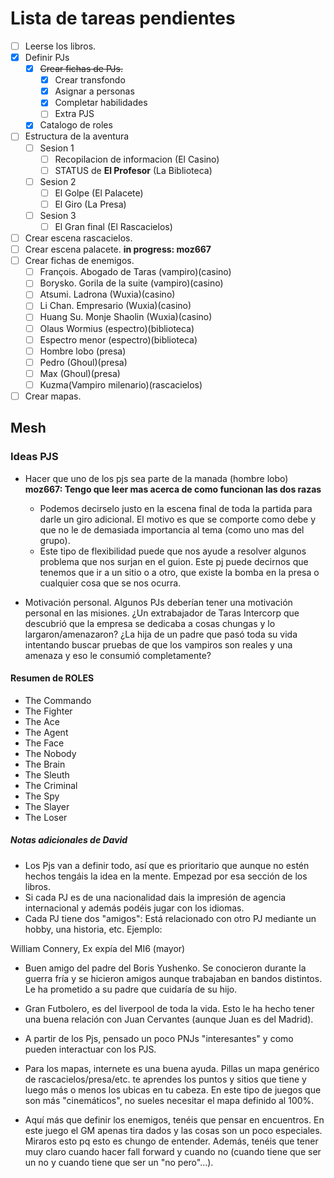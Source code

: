 # Lista de tareas pendientes

- [ ] Leerse los libros.
- [X] Definir PJs
    - [X] ~~Crear fichas de PJs.~~
        - [X] Crear transfondo
        - [X] Asignar a personas
        - [X] Completar habilidades
        - [ ] Extra PJS
    - [X] Catalogo de roles
- [ ] Estructura de la aventura
    - [ ] Sesion 1
        - [ ] Recopilacion de informacion (El Casino)
        - [ ] STATUS de **El Profesor** (La Biblioteca)
    - [ ] Sesion 2
        - [ ] El Golpe (El Palacete)
        - [ ] El Giro (La Presa)
    - [ ] Sesion 3
        - [ ] El Gran final (El Rascacielos)
- [ ] Crear escena rascacielos.
- [ ] Crear escena palacete. **in progress: moz667**
- [ ] Crear fichas de enemigos.
    - [ ] François. Abogado de Taras (vampiro)(casino)
    - [ ] Borysko. Gorila de la suite (vampiro)(casino)
    - [ ] Atsumi. Ladrona (Wuxia)(casino)
    - [ ] Li Chan. Empresario (Wuxia)(casino) 
    - [ ] Huang Su. Monje Shaolin (Wuxia)(casino)
    - [ ] Olaus Wormius (espectro)(biblioteca)
    - [ ] Espectro menor (espectro)(biblioteca)
    - [ ] Hombre lobo (presa)
    - [ ] Pedro (Ghoul)(presa)
    - [ ] Max (Ghoul)(presa)
    - [ ] Kuzma(Vampiro milenario)(rascacielos)
- [ ] Crear mapas.

## Mesh

### Ideas PJS
* Hacer que uno de los pjs sea parte de la manada (hombre lobo) **moz667: Tengo que leer mas acerca de como funcionan las dos razas**
    * Podemos decirselo justo en la escena final de toda la partida para darle un giro adicional. El motivo es que se comporte como debe y que no le de demasiada importancia al tema (como uno mas del grupo).
    * Este tipo de flexibilidad puede que nos ayude a resolver algunos problema que nos surjan en el guion. Este pj puede decirnos que tenemos que ir a un sitio o a otro, que existe la bomba en la presa o cualquier cosa que se nos ocurra.

* Motivación personal. Algunos PJs deberían tener una motivación personal en las misiones. ¿Un extrabajador de Taras Intercorp que descubrió que la empresa se
dedicaba a cosas chungas y lo largaron/amenazaron? ¿La hija de un padre que pasó toda su vida intentando buscar pruebas de que los vampiros son reales y una amenaza
y eso le consumió completamente?

#### Resumen de ROLES
* The Commando
* The Fighter
* The Ace
* The Agent
* The Face
* The Nobody
* The Brain
* The Sleuth
* The Criminal
* The Spy
* The Slayer
* The Loser

##### Notas adicionales de David
- Los Pjs van a definir todo, así que es prioritario que aunque no estén hechos tengáis la idea en la mente. Empezad por esa sección de los libros.
- Si cada PJ es de una nacionalidad dais la impresión de agencia internacional y además podéis jugar con los idiomas.
- Cada PJ tiene dos "amigos": Está relacionado con otro PJ mediante un hobby, una historia, etc. Ejemplo:

William Connery, Ex expía del MI6 (mayor)
 - Buen amigo del padre del Boris Yushenko. Se conocieron durante la guerra fría y se hicieron amigos aunque trabajaban en bandos distintos. Le ha prometido a su padre que cuidaría de su hijo.
 - Gran Futbolero, es del liverpool de toda la vida. Esto le ha hecho tener una buena relación con Juan Cervantes (aunque Juan es del Madrid).

- A partir de los Pjs, pensado un poco PNJs "interesantes" y como pueden interactuar con los PJS.
- Para los mapas, internete es una buena ayuda. Pillas un mapa genérico de rascacielos/presa/etc. te aprendes los puntos y sitios que tiene y luego más o menos los ubicas en tu cabeza. En este tipo de juegos que son más "cinemáticos", no sueles necesitar el mapa definido al 100%. 

- Aquí más que definir los enemigos, tenéis que pensar en encuentros. En este juego el GM apenas tira dados y las cosas son un poco especiales. Miraros esto pq esto es chungo de entender. Además, tenéis que tener muy claro cuando hacer fall forward y cuando no (cuando tiene que ser un no y cuando tiene que ser un "no pero"...).
